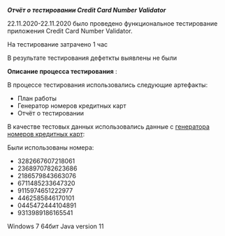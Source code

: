 ***Отчёт о тестировании Credit Card Number Validator***

22.11.2020-22.11.2020 было проведено функциональное тестирование приложения Credit Card Number Validator.

На тестирование затрачено 1 час

В результате тестирования дефеткты выявлены не были

**Описание процесса тестирования** :

В процессе тестирования использовались следующие артефакты:

* План работы
* Генератор номеров кредитных карт
* Отчёт о тестировании

В качестве тестовых данных использовались данные с [генератора номеров кредитных карт](https://cartoved.ru/common/generator-kreditnyh-kart.html):

Были использованы номера:
* 3282667607218061 
* 2368970782623686 
* 2186579843663076
* 6711485233647320
* 9115974651222977
* 4462585846170101
* 0445472444104891 
* 9313989186165541

Windows 7 64бит
Java version 11
